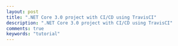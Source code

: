 ```yaml
---
layout: post
title: ".NET Core 3.0 project with CI/CD using TravisCI"
description: ".NET Core 3.0 project with CI/CD using TravisCI"
comments: true
keywords: "tutorial"
---
```


